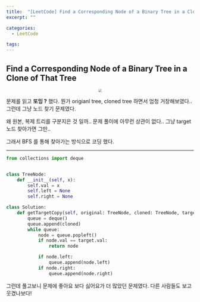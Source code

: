 ```yaml
---
title:  "[LeetCode] Find a Corresponding Node of a Binary Tree in a Clone of That Tree"
excerpt: ""

categories:
  - LeetCode

tags:
---
```


## Find a Corresponding Node of a Binary Tree in a Clone of That Tree

<center><img src="https://nam-ki-bok.github.io/assets/images/leetcode/findnode1.png" style="zoom:50%;" /></center>

문제를 읽고 **또잉 ?** 했다. 뭔가 origianl tree, cloned tree 하면서 엄청 거창해보였다.. 그런데 그냥 노드 찾기 문제였다.

왜 원본, 복제 트리를 구분지은 것 일까.. 문제 풀이에 아무런 상관이 없다.. 그냥 target 노드 찾아가면 그만..

그래서 BFS 를 통해 찾아가는 방식으로 코딩 했다.

---

```python
from collections import deque


class TreeNode:
	def __init__(self, x):
		self.val = x
		self.left = None
		self.right = None

class Solution:
	def getTargetCopy(self, original: TreeNode, cloned: TreeNode, target: TreeNode) -> TreeNode:
		queue = deque()
		queue.append(cloned)
		while queue:
			node = queue.popleft()
			if node.val == target.val:
				return node

			if node.left:
				queue.append(node.left)
			if node.right:
				queue.append(node.right)
```

그런데 풀고보니 문제에 좋아요 보다 싫어요가 더 많았던 문제였다. 다른 사람들도 보고 웃겼나보다!